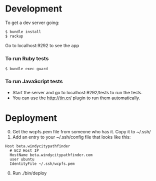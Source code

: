 # Development 

To get a dev server going:

  ```
  $ bundle install
  $ rackup
  ```
Go to localhost:9292 to see the app

### To run Ruby tests

  ```
  $ bundle exec guard
  ```

### To run JavaScript tests
  * Start the server and go to localhost:9292/tests to run the tests. 
  * You can use the http://tin.cr/ plugin to run them automatically.

# Deployment

  0. Get the wcpfs.pem file from someone who has it. Copy it to ~/.ssh/
  0. Add an entry to your ~/.ssh/config file that looks like this:

  ```
  Host beta.windycitypathfinder
    # EC2 Host IP
    HostName beta.windycitypathfinder.com
    user ubuntu
    IdentityFile ~/.ssh/wcpfs.pem
  ```

  0. Run ./bin/deploy 
